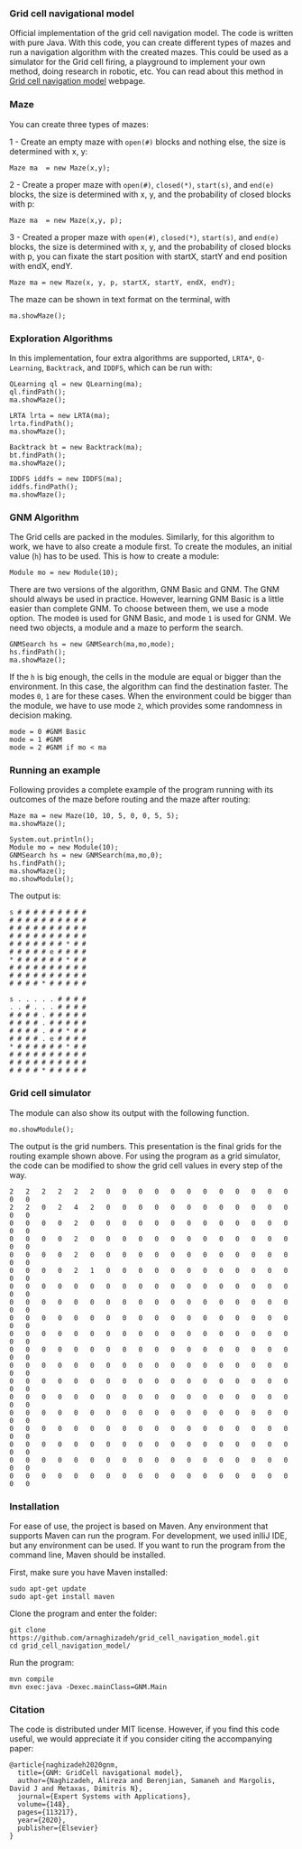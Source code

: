 ### Grid cell navigational model
Official implementation of the grid cell navigation model. The code is written with pure Java. With this code, you can create different types of mazes and run a navigation algorithm with the created mazes. This could be used as a simulator for the Grid cell firing, a playground to implement your own method, doing research in robotic, etc. You can read about this method in [Grid cell navigation model](https://arnaghizadeh.github.io/papers/GNM/GNM.html) webpage. 



### Maze
You can create three types of mazes:

1 - Create an empty maze with `open(#)` blocks and nothing else, the size is determined with x, y:
```
Maze ma  = new Maze(x,y);
```

2 - Create a proper maze with `open(#)`, `closed(*)`, `start(s)`, and `end(e)` blocks, the size is determined with x, y, and the probability of closed blocks with p:
```
Maze ma  = new Maze(x,y, p);
```

3 - Created a proper maze with `open(#)`, `closed(*)`, `start(s)`, and `end(e)`  blocks, the size is determined with x, y, and the probability of closed blocks with p, you can fixate the start position with startX, startY and end position with endX, endY.


```
Maze ma = new Maze(x, y, p, startX, startY, endX, endY);
```

The maze can be shown in text format on the terminal, with 
```
ma.showMaze();
```

### Exploration Algorithms
In this implementation, four extra algorithms are supported, `LRTA*`, `Q-Learning`, `Backtrack`, and `IDDFS`, which can be run with:

```
QLearning ql = new QLearning(ma);
ql.findPath();
ma.showMaze();

LRTA lrta = new LRTA(ma);
lrta.findPath();
ma.showMaze();

Backtrack bt = new Backtrack(ma);
bt.findPath();
ma.showMaze();

IDDFS iddfs = new IDDFS(ma);
iddfs.findPath();
ma.showMaze();

```

### GNM Algorithm
The Grid cells are packed in the modules. Similarly, for this algorithm to work, we have to also create a module first. To create the modules, an initial value (`h`) has to be used. This is how to create a module:

```
Module mo = new Module(10);
```

There are two versions of the algorithm, GNM Basic and GNM. The GNM should always be used in practice. However, learning GNM Basic is a little easier than complete GNM. To choose between them, we use a mode option. The mode`0` is used for GNM Basic, and mode `1` is used for GNM. We need two objects, a module and a maze to perform the search.

```
GNMSearch hs = new GNMSearch(ma,mo,mode);
hs.findPath();
ma.showMaze();
```

If the `h` is big enough, the cells in the module are equal or bigger than the environment. In this case, the algorithm can find the destination faster. The modes `0`, `1` are for these cases. When the environment could be bigger than the module, we have to use mode `2`, which provides some randomness in decision making.

```
mode = 0 #GNM Basic
mode = 1 #GNM
mode = 2 #GNM if mo < ma
```
### Running an example
Following provides a complete example of the program running with its outcomes of the maze before routing and the maze after routing:
```
Maze ma = new Maze(10, 10, 5, 0, 0, 5, 5);
ma.showMaze();

System.out.println();
Module mo = new Module(10);
GNMSearch hs = new GNMSearch(ma,mo,0);
hs.findPath();
ma.showMaze();
mo.showModule();
```
The output is:
```
s # # # # # # # # # 
# # # # # # # # # # 
# # # # # # # # # # 
# # # # # # # # # # 
# # # # # # # * # # 
# # # # # e # # # # 
* # # # # # # * # # 
# # # # # # # # # # 
# # # # # # # # # # 
# # # # * # # # # # 

s . . . . . # # # # 
. . # . . . # # # # 
# # # # . # # # # # 
# # # # . # # # # # 
# # # # . # # * # # 
# # # # . e # # # # 
* # # # # # # * # # 
# # # # # # # # # # 
# # # # # # # # # # 
# # # # * # # # # # 
```

### Grid cell simulator
The module can also show its output with the following function. 

 
```
mo.showModule();
```
The output is the grid numbers. This presentation is the final grids for the routing example shown above. For using the program as a grid simulator,  the code can be modified to show the grid cell values in every step of the way.
   
```
2	2	2	2	2	2	0	0	0	0	0	0	0	0	0	0	0	0	0	0	
2	2	0	2	4	2	0	0	0	0	0	0	0	0	0	0	0	0	0	0	
0	0	0	0	2	0	0	0	0	0	0	0	0	0	0	0	0	0	0	0	
0	0	0	0	2	0	0	0	0	0	0	0	0	0	0	0	0	0	0	0	
0	0	0	0	2	0	0	0	0	0	0	0	0	0	0	0	0	0	0	0	
0	0	0	0	2	1	0	0	0	0	0	0	0	0	0	0	0	0	0	0	
0	0	0	0	0	0	0	0	0	0	0	0	0	0	0	0	0	0	0	0	
0	0	0	0	0	0	0	0	0	0	0	0	0	0	0	0	0	0	0	0	
0	0	0	0	0	0	0	0	0	0	0	0	0	0	0	0	0	0	0	0	
0	0	0	0	0	0	0	0	0	0	0	0	0	0	0	0	0	0	0	0	
0	0	0	0	0	0	0	0	0	0	0	0	0	0	0	0	0	0	0	0	
0	0	0	0	0	0	0	0	0	0	0	0	0	0	0	0	0	0	0	0	
0	0	0	0	0	0	0	0	0	0	0	0	0	0	0	0	0	0	0	0	
0	0	0	0	0	0	0	0	0	0	0	0	0	0	0	0	0	0	0	0	
0	0	0	0	0	0	0	0	0	0	0	0	0	0	0	0	0	0	0	0	
0	0	0	0	0	0	0	0	0	0	0	0	0	0	0	0	0	0	0	0	
0	0	0	0	0	0	0	0	0	0	0	0	0	0	0	0	0	0	0	0	
0	0	0	0	0	0	0	0	0	0	0	0	0	0	0	0	0	0	0	0	
0	0	0	0	0	0	0	0	0	0	0	0	0	0	0	0	0	0	0	0
```
### Installation
For ease of use, the project is based on Maven. Any environment that supports Maven can run the program. For development, we used inlliJ IDE, but any environment can be used. If you want to run the program from the command line, Maven should be installed. 

First, make sure you have Maven installed:

```
sudo apt-get update
sudo apt-get install maven
```
Clone the program and enter the folder:
```
git clone https://github.com/arnaghizadeh/grid_cell_navigation_model.git
cd grid_cell_navigation_model/
```
Run the program:
```
mvn compile
mvn exec:java -Dexec.mainClass=GNM.Main
```

### Citation

The code is distributed under MIT license. However, if you find this code useful, we would appreciate it if you consider citing the accompanying paper:

```
@article{naghizadeh2020gnm,
  title={GNM: GridCell navigational model},
  author={Naghizadeh, Alireza and Berenjian, Samaneh and Margolis, David J and Metaxas, Dimitris N},
  journal={Expert Systems with Applications},
  volume={148},
  pages={113217},
  year={2020},
  publisher={Elsevier}
}

```
